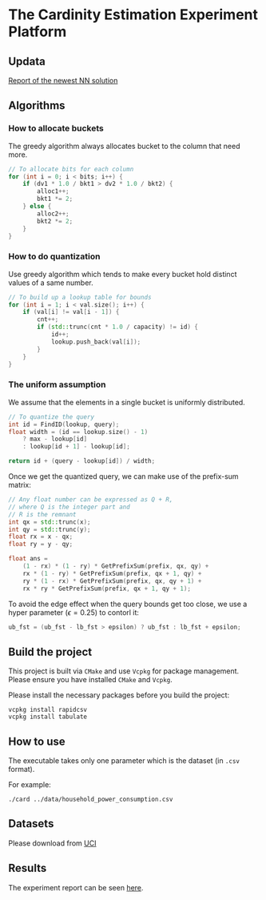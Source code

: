 # The Cardinity Estimation Experiment Platform

## Updata

[Report of the newest NN solution](./python/report.md)

## Algorithms
### How to allocate buckets
The greedy algorithm always allocates bucket to the column that need more.
```cpp
// To allocate bits for each column
for (int i = 0; i < bits; i++) {
    if (dv1 * 1.0 / bkt1 > dv2 * 1.0 / bkt2) {
        alloc1++;
        bkt1 *= 2;
    } else {
        alloc2++;
        bkt2 *= 2;
    }
}
```
### How to do quantization
Use greedy algorithm which tends to make every bucket hold distinct values of a same number.
```cpp
// To build up a lookup table for bounds
for (int i = 1; i < val.size(); i++) {
    if (val[i] != val[i - 1]) {
        cnt++;
        if (std::trunc(cnt * 1.0 / capacity) != id) {
            id++;
            lookup.push_back(val[i]);
        }
    }
}
```
### The uniform assumption
We assume that the elements in a single bucket is uniformly distributed.
```cpp
// To quantize the query 
int id = FindID(lookup, query);
float width = (id == lookup.size() - 1) 
    ? max - lookup[id] 
    : lookup[id + 1] - lookup[id];

return id + (query - lookup[id]) / width;
```

Once we get the quantized query, we can make use of the prefix-sum matrix:
```cpp
// Any float number can be expressed as Q + R,
// where Q is the integer part and
// R is the remnant
int qx = std::trunc(x);
int qy = std::trunc(y);
float rx = x - qx;
float ry = y - qy;

float ans = 
    (1 - rx) * (1 - ry) * GetPrefixSum(prefix, qx, qy) +
    rx * (1 - ry) * GetPrefixSum(prefix, qx + 1, qy) +
    ry * (1 - rx) * GetPrefixSum(prefix, qx, qy + 1) +
    rx * ry * GetPrefixSum(prefix, qx + 1, qy + 1);
```
To avoid the edge effect when the query bounds get too close, we use a  hyper parameter ($\epsilon = 0.25$) to contorl it:
```cpp
ub_fst = (ub_fst - lb_fst > epsilon) ? ub_fst : lb_fst + epsilon;
```

## Build the project
This project is built via `CMake` and use `Vcpkg` for package management.
Please ensure you have installed `CMake` and `Vcpkg`.

Please install the necessary packages before you build the project:
```shell
vcpkg install rapidcsv
vcpkg install tabulate
```
## How to use
The executable takes only one parameter which is the dataset (in `.csv` format). 

For example:
```shell
./card ../data/household_power_consumption.csv
```

## Datasets
Please download from [UCI](http://archive.ics.uci.edu/dataset/235/individual+household+electric+power+consumption)

## Results
The experiment report can be seen [here](./results/report1.md).